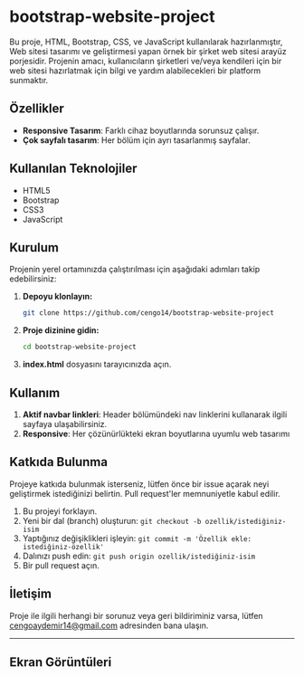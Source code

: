 # bootstrap-website-project

Bu proje, HTML, Bootstrap, CSS,  ve JavaScript kullanılarak hazırlanmıştır, Web sitesi tasarımı ve geliştirmesi yapan örnek bir şirket web sitesi arayüz porjesidir. Projenin amacı, kullanıcıların şirketleri ve/veya kendileri için bir web sitesi hazırlatmak için bilgi ve yardım alabilecekleri bir platform sunmaktır.

## Özellikler

- **Responsive Tasarım**: Farklı cihaz boyutlarında sorunsuz çalışır.
- **Çok sayfalı tasarım**: Her bölüm için ayrı tasarlanmış sayfalar.

## Kullanılan Teknolojiler

- HTML5
- Bootstrap
- CSS3
- JavaScript

## Kurulum

Projenin yerel ortamınızda çalıştırılması için aşağıdaki adımları takip edebilirsiniz:

1. **Depoyu klonlayın:**

   ```bash
   git clone https://github.com/cengo14/bootstrap-website-project
   ```

2. **Proje dizinine gidin:**

   ```bash
   cd bootstrap-website-project
   ```

3. **index.html** dosyasını tarayıcınızda açın.

## Kullanım

1. **Aktif navbar linkleri**: Header bölümündeki nav linklerini kullanarak ilgili sayfaya ulaşabilirsiniz.
2. **Responsive**: Her çözünürlükteki ekran boyutlarına uyumlu web tasarımı

## Katkıda Bulunma

Projeye katkıda bulunmak isterseniz, lütfen önce bir issue açarak neyi geliştirmek istediğinizi belirtin. Pull request'ler memnuniyetle kabul edilir.

1. Bu projeyi forklayın.
2. Yeni bir dal (branch) oluşturun: `git checkout -b ozellik/istediğiniz-isim`
3. Yaptığınız değişiklikleri işleyin: `git commit -m 'Özellik ekle: istediğiniz-özellik'`
4. Dalınızı push edin: `git push origin ozellik/istediğiniz-isim`
5. Bir pull request açın.


## İletişim

Proje ile ilgili herhangi bir sorunuz veya geri bildiriminiz varsa, lütfen [cengoaydemir14@gmail.com](cengoaydemir14@gmail.com) adresinden bana ulaşın.

---
## Ekran Görüntüleri

